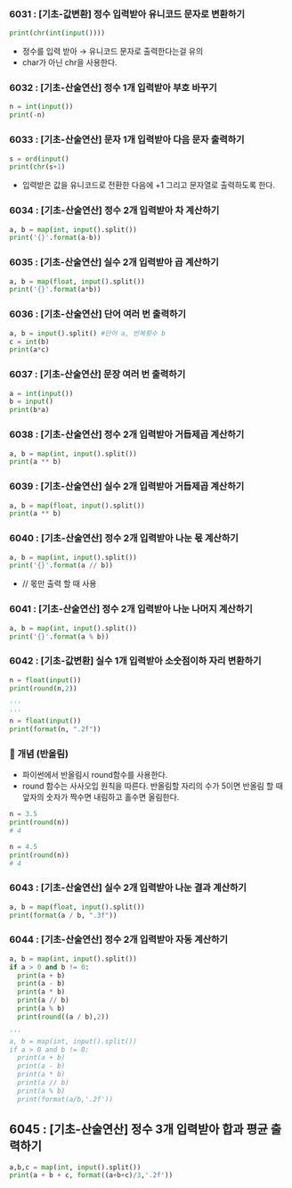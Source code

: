 ### ****6031 : [기초-값변환] 정수 입력받아 유니코드 문자로 변환하기****

```python
print(chr(int(input())))
```

- 정수를 입력 받아 → 유니코드 문자로 출력한다는걸 유의
- char가 아닌 chr을 사용한다.

### ****6032 : [기초-산술연산] 정수 1개 입력받아 부호 바꾸기****

```python
n = int(input())
print(-n)
```

### ****6033 : [기초-산술연산] 문자 1개 입력받아 다음 문자 출력하기****

```python
s = ord(input()
print(chr(s+1)
```

- 입력받은 값을 유니코드로 전환한 다음에 +1 그리고 문자열로 출력하도록 한다.

### ****6034 : [기초-산술연산] 정수 2개 입력받아 차 계산하기****

```python
a, b = map(int, input().split())
print('{}'.format(a-b))
```

### ****6035 : [기초-산술연산] 실수 2개 입력받아 곱 계산하기****

```python
a, b = map(float, input().split())
print('{}'.format(a*b))
```

### ****6036 : [기초-산술연산] 단어 여러 번 출력하기****

```python
a, b = input().split() #단어 a, 반복횟수 b
c = int(b)
print(a*c)
```

### ****6037 : [기초-산술연산] 문장 여러 번 출력하기****

```python
a = int(input())
b = input()
print(b*a)
```

### ****6038 : [기초-산술연산] 정수 2개 입력받아 거듭제곱 계산하기****

```python
a, b = map(int, input().split())
print(a ** b)
```

### ****6039 : [기초-산술연산] 실수 2개 입력받아 거듭제곱 계산하기****

```python
a, b = map(float, input().split())
print(a ** b)
```

### ****6040 : [기초-산술연산] 정수 2개 입력받아 나눈 몫 계산하기****

```python
a, b = map(int, input().split())
print('{}'.format(a // b))
```

- // 몫만 출력 할 때 사용

### ****6041 : [기초-산술연산] 정수 2개 입력받아 나눈 나머지 계산하기****

```python
a, b = map(int, input().split())
print('{}'.format(a % b))
```

### ****6042 : [기초-값변환] 실수 1개 입력받아 소숫점이하 자리 변환하기****

```python
n = float(input())
print(round(n,2))

'''
'''
n = float(input())
print(format(n, ".2f"))
```

### 💬 개념 (반올림)

- 파이썬에서 반올림시 round함수를 사용한다.
- round 함수는 사사오입 원칙을 따른다. 반올림할 자리의 수가 5이면 반올림 할 때 앞자의 숫자가 짝수면 내림하고 홀수면 올림한다.

```python
n = 3.5
print(round(n))
# 4

n = 4.5
print(round(n))
# 4

```

### ****6043 : [기초-산술연산] 실수 2개 입력받아 나눈 결과 계산하기****

```python
a, b = map(float, input().split())
print(format(a / b, ".3f"))
```

### ****6044 : [기초-산술연산] 정수 2개 입력받아 자동 계산하기****

```python
a, b = map(int, input().split())
if a > 0 and b != 0:
  print(a + b)
  print(a - b)
  print(a * b)
  print(a // b)
  print(a % b)
  print(round((a / b),2))

'''
a, b = map(int, input().split())
if a > 0 and b != 0:
  print(a + b)
  print(a - b)
  print(a * b)
  print(a // b)
  print(a % b)
  print(format(a/b,'.2f'))
```

## ****6045 : [기초-산술연산] 정수 3개 입력받아 합과 평균 출력하기****

```python
a,b,c = map(int, input().split())
print(a + b + c, format((a+b+c)/3,'.2f'))
```